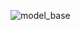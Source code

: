 ![model_base](https://images.squarespace-cdn.com/content/v1/61af660e0ccda12fd7774c2a/d67ed05c-5556-4374-840a-89021fa56c99/full-model-base.png)
